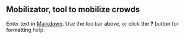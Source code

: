 ## Mobilizator,  tool to mobilize crowds

Enter text in [Markdown](http://daringfireball.net/projects/markdown/). Use the toolbar above, or click the **?** button for formatting help.

